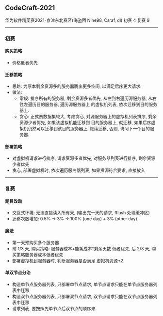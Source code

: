 ## CodeCraft-2021
华为软件精英赛2021-京津东北赛区(海盗团 Nine98, Csraf, dl) 初赛 4 复赛 9

-----

### 初赛
#### 购买策略

* 价格低者优先

#### 迁移策略
* 思路: 为原本剩余资源多的服务器腾出更多空间, 以满足后序更大请求.
* 做法: 
    * 常规: 排序所有的服务器, 剩余资源多者优先, 从左到右遍历源服务器, 从右往左遍历目的服务器, 遍历源服务器上
    的虚拟机列表, 依次迁移到目的服务器上. 
    * 贪心: 正式赛数据集较大, 考虑贪心, 对源服务器上的虚拟机列表排序, 剩余资源少者优先, 如果该虚拟机能迁移到
    目的服务器上, 就迁移, 如果后序虚拟机仍然可以迁移到该目的服务器上, 继续迁移, 否则, 访问下一个目的服务器.

#### 部署策略
* 对虚拟机请求进行排序, 请求资源多者优先, 对服务器列表进行排序, 剩余资源少者优先  
* 贪心, 部署虚拟机时, 依次遍历服务器列表, 如果资源符合要求, 直接放入

-----

### 复赛

#### 题目改动
* 交互式环境: 无法直接读入所有天, (输出完一天的请求, fflush 处理缓冲区)
* 迁移次数增加: 0.5% -> 3% -> 100% (one day) + 3% (other day)   

#### 魔法
* 第一天预购买多个服务器
* 前 1/3 天, 购买策略: 服务器成本+能耗成本*剩余天数 低者优先, 后 2/3 天, 购买策略服务器成本低者优先
* 部署虚拟机到服务器时, 判断服务器是否满足 虚拟机资源*2. 

#### 单双节点分治
* 构造单节点服务器列表, 只部署单节点请求, 单节点请求只能在单节点服务器列表中迁移
* 构造双节点服务器列表, 只部署双节点请求, 双节点请求只能在双节点服务器列表中迁移
* 请求列表, 要按照先单节点后双节点的顺序来.


